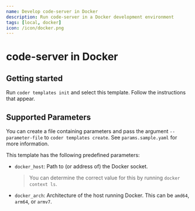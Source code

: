 ```yaml
---
name: Develop code-server in Docker
description: Run code-server in a Docker development environment
tags: [local, docker]
icon: /icon/docker.png
---
```


# code-server in Docker

## Getting started

Run `coder templates init` and select this template. Follow the instructions that appear.

## Supported Parameters

You can create a file containing parameters and pass the argument
`--parameter-file` to `coder templates create`.
See `params.sample.yaml` for more information.

This template has the following predefined parameters:

- `docker_host`: Path to (or address of) the Docker socket.
  > You can determine the correct value for this by running
  > `docker context ls`.
- `docker_arch`: Architecture of the host running Docker.
  This can be `amd64`, `arm64`, or `armv7`.
